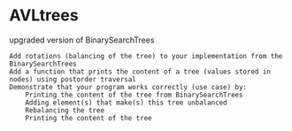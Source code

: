 # AVLtrees
upgraded version of BinarySearchTrees

    Add rotations (balancing of the tree) to your implementation from the BinarySearchTrees
    Add a function that prints the content of a tree (values stored in nodes) using postorder traversal
    Demonstrate that your program works correctly (use case) by:
        Printing the content of the tree from BinarySearchTrees
        Adding element(s) that make(s) this tree unbalanced
        Rebalancing the tree
        Printing the content of the tree
